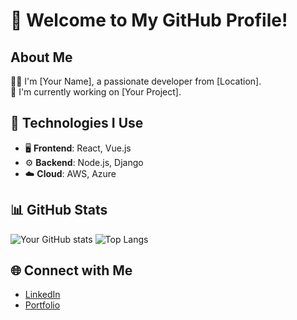 # 🌟 Welcome to My GitHub Profile!

## About Me
👩‍💻 I'm [Your Name], a passionate developer from [Location].  
🔭 I'm currently working on [Your Project].

## 🔧 Technologies I Use
- 🖥️ **Frontend**: React, Vue.js
- ⚙️ **Backend**: Node.js, Django
- ☁️ **Cloud**: AWS, Azure

## 📊 GitHub Stats
![Your GitHub stats](https://github-readme-stats.vercel.app/api?username=yourusername&show_icons=true&theme=dark)
![Top Langs](https://github-readme-stats.vercel.app/api/top-langs/?username=yourusername&layout=compact&theme=dark)

## 🌐 Connect with Me
- [LinkedIn](https://linkedin.com/in/yourusername)
- [Portfolio](https://yourwebsite.com)
